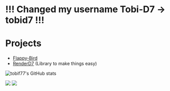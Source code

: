 # !!! Changed my username Tobi-D7 -> tobid7 !!!

# Projects
- [Flappy-Bird](https://github.com/NPI-D7/Flappy-Bird/) <img height="16" src="https://img.shields.io/github/downloads/NPI-D7/Flappy-Bird/total.svg?style=for-the-badge"> <a href="https://github.com/NPI-D7/Flappy-Bird/releases">
- [RenderD7](https://github.com/NPI-D7/RenderD7/) (Library to make things easy)

![tobif77's GitHub stats](https://github-readme-stats.vercel.app/api?username=tobid7&theme=synthwave&show_icons=true)

![](https://github-profile-summary-cards.vercel.app/api/cards/profile-details?username=tobid7&theme=synthwave)
<img src="https://github-profile-trophy.vercel.app/?username=tobid7&theme=synthwave">
